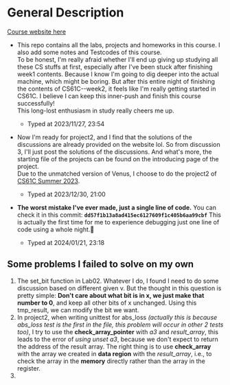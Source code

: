 # General Description

[Course website here](https://inst.eecs.berkeley.edu/~cs61c/fa20/)

- This repo contains all the labs, projects and homeworks in this course. I also add some notes and Testcodes of this course.  
To be honest, I'm really afraid whether I'll end up giving up studying all these CS stuffs at first, especially after I've been stuck after finishing week1 contents. Because I know I'm going to dig deeper into the actual machine, which might be boring. But after this entire night of finishing the contents of CS61C--week2, it feels like I'm really getting started in CS61C. I believe I can keep this inner-push and finish this course successfully!  
This long-lost enthusiasm in study really cheers me up.
  - Typed at 2023/11/27, 23:54

- Now I'm ready for project2, and I find that the solutions of the discussions are already provided on the website lol. So from discussion 3, I'll just post the solutions of the discussions. And what's more, the starting file of the projects can be found on the introducing page of the project.  
  Due to the unmatched version of Venus, I choose to do the project2 of [CS61C Summer 2023](https://github.com/61c-teach/su23-proj2-starter).
  - Typed at 2023/12/30, 21:00

- **The worst mistake I've ever made, just a single line of code.**
   You can check it in this commit: **`dd57f1b13a8ad415ec6127609f1c405b6aa99cbf`**
   This is actually the first time for me to experience debugging just one line of code using a whole night.🤡
  - Typed at 2024/01/21, 23:18

## Some problems I failed to solve on my own

1. The set_bit function in Lab02. Whatever I do, I found I need to do some discussion based on different given v. But the thought in this question is pretty simple: **Don't care about what bit is in x, we just make that number to 0**, and keep all other bits of x unchanged. Using this tmp_result, we can modify the bit we want.
2. In project2, when writing unittest for abs_loss *(actually this is because abs_loss test is the first in the file, this problem will occur in other 2 tests too)*, I try to use the **check_array_pointer** with *a3* and *result_array*, this leads to the error of *using unset a3*, because we don't expect to return the address of the result array. The right thing is to use **check_array** with the array we created in **data region** with the *result_array*, i.e., to check the array in the **memory** directly rather than the array in the register.
3.
